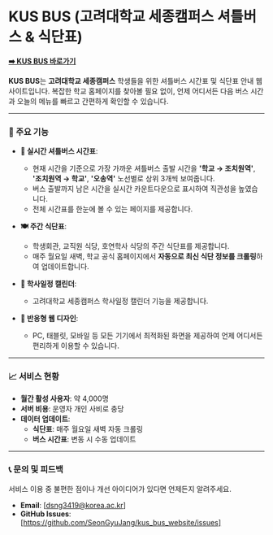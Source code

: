 # KUS BUS (고려대학교 세종캠퍼스 셔틀버스 & 식단표)

**[➡️ KUS BUS 바로가기](https://www.kus-bus.site/)**

**KUS BUS**는 **고려대학교 세종캠퍼스** 학생들을 위한 셔틀버스 시간표 및 식단표 안내 웹사이트입니다. 복잡한 학교 홈페이지를 찾아볼 필요 없이, 언제 어디서든 다음 버스 시간과 오늘의 메뉴를 빠르고 간편하게 확인할 수 있습니다.



---

### 🎯 주요 기능

* **🚌 실시간 셔틀버스 시간표**:
    * 현재 시간을 기준으로 가장 가까운 셔틀버스 출발 시간을 **'학교 → 조치원역'**, **'조치원역 → 학교'**, **'오송역'** 노선별로 상위 3개씩 보여줍니다.
    * 버스 출발까지 남은 시간을 실시간 카운트다운으로 표시하여 직관성을 높였습니다.
    * 전체 시간표를 한눈에 볼 수 있는 페이지를 제공합니다.

* **🍽️ 주간 식단표**:
    * 학생회관, 교직원 식당, 호연학사 식당의 주간 식단표를 제공합니다.
    * 매주 월요일 새벽, 학교 공식 홈페이지에서 **자동으로 최신 식단 정보를 크롤링**하여 업데이트합니다.
      
* **📆 학사일정 캘린더**:
    * 고려대학교 세종캠퍼스 학사일정 캘린더 기능을 제공합니다.

* **📱 반응형 웹 디자인**:
    * PC, 태블릿, 모바일 등 모든 기기에서 최적화된 화면을 제공하여 언제 어디서든 편리하게 이용할 수 있습니다.

---

### 📈 서비스 현황

* **월간 활성 사용자**: 약 4,000명
* **서버 비용**: 운영자 개인 사비로 충당
* **데이터 업데이트**:
    * **식단표**: 매주 월요일 새벽 자동 크롤링
    * **버스 시간표**: 변동 시 수동 업데이트

---

### 📞 문의 및 피드백

서비스 이용 중 불편한 점이나 개선 아이디어가 있다면 언제든지 알려주세요.

* **Email**: [dsng3419@korea.ac.kr]
* **GitHub Issues**: [https://github.com/SeonGyuJang/kus_bus_website/issues]
